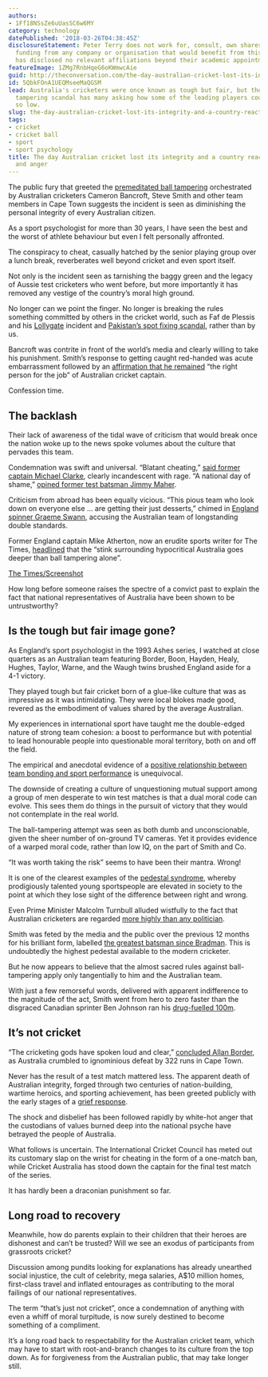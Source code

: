 ```yaml
---
authors:
- 1Ff18NSsZe6uUasSC6w6MY
category: technology
datePublished: '2018-03-26T04:38:45Z'
disclosureStatement: Peter Terry does not work for, consult, own shares in or receive
  funding from any company or organisation that would benefit from this article, and
  has disclosed no relevant affiliations beyond their academic appointment.
featureImage: 1ZMg7RnbHqeG6oKWmwcAie
guid: http://theconversation.com/the-day-australian-cricket-lost-its-integrity-and-a-country-reacted-with-shock-and-anger-93945
id: 5QbkFOnA1UEQMseeMaQGSM
lead: Australia's cricketers were once known as tough but fair, but the latest ball
  tampering scandal has many asking how some of the leading players could have stooped
  so low.
slug: the-day-australian-cricket-lost-its-integrity-and-a-country-reacted-with-shock-and-anger
tags:
- cricket
- cricket ball
- sport
- sport psychology
title: The day Australian cricket lost its integrity and a country reacted with shock
  and anger
---
```

The public fury that greeted the [premeditated ball tampering](http://www.abc.net.au/news/2018-03-25/how-cricket-ball-tampering-incident-unfolded/9584618) orchestrated by Australian cricketers Cameron Bancroft, Steve Smith and other team members in Cape Town suggests the incident is seen as diminishing the personal integrity of every Australian citizen. 

As a sport psychologist for more than 30 years, I have seen the best and the worst of athlete behaviour but even I felt personally affronted.

The conspiracy to cheat, casually hatched by the senior playing group over a lunch break, reverberates well beyond cricket and even sport itself. 

Not only is the incident seen as tarnishing the baggy green and the legacy of Aussie test cricketers who went before, but more importantly it has removed any vestige of the country’s moral high ground.


No longer can we point the finger. No longer is breaking the rules something committed by others in the cricket world, such as Faf de Plessis and his [Lollygate](http://www.heraldsun.com.au/sport/cricket/south-africa-back-their-captain-faf-du-plessis-amid-accusations-of-unusual-balltampering/news-story/066e377efb00e6dd55c4eb2ae29ebd08) incident and [Pakistan’s spot fixing scandal](https://en.wikipedia.org/wiki/Pakistan_cricket_spot-fixing_scandal), rather than by us.

Bancroft was contrite in front of the world’s media and clearly willing to take his punishment. Smith’s response to getting caught red-handed was acute embarrassment followed by an [affirmation that he remained](http://www.abc.net.au/news/2018-03-25/steve-smith-wont-resign-australia-confesses-to-ball-tampering/9584476) “the right person for the job” of Australian cricket captain.

Confession time.

## The backlash

Their lack of awareness of the tidal wave of criticism that would break once the nation woke up to the news spoke volumes about the culture that pervades this team. 

> [](https://twitter.com/MClarke23/status/977609413610545152)

Condemnation was swift and universal. “Blatant cheating,” [said former captain Michael Clarke](http://www.abc.net.au/news/2018-03-25/ball-tampering-controversy-cricket-greats-react/9584496), clearly incandescent with rage. “A national day of shame,” [opined former test batsman Jimmy Maher](https://news.sky.com/story/national-day-of-shame-in-australia-as-cricketers-are-slammed-for-ball-tampering-11303609).

Criticism from abroad has been equally vicious. “This pious team who look down on everyone else … are getting their just desserts,” chimed in [England spinner Graeme Swann](https://www.facebook.com/5liveSport/videos/1682391588520066/), accusing the Australian team of longstanding double standards.

Former England captain Mike Atherton, now an erudite sports writer for The Times, [headlined](https://www.thetimes.co.uk/article/stink-surrounding-hypocritical-australia-goes-deeper-than-ball-tampering-alone-0cgkkld5s) that the “stink surrounding hypocritical Australia goes deeper than ball tampering alone”. 

[](https://images.theconversation.com/files/211915/original/file-20180326-148723-1jfrs78.png?ixlib=rb-1.1.0&q=45&auto=format&w=1000&fit=clip) [The Times/Screenshot](https://www.thetimes.co.uk/article/stink-surrounding-hypocritical-australia-goes-deeper-than-ball-tampering-alone-0cgkkld5s)

How long before someone raises the spectre of a convict past to explain the fact that national representatives of Australia have been shown to be untrustworthy?

## Is the tough but fair image gone?

As England’s sport psychologist in the 1993 Ashes series, I watched at close quarters as an Australian team featuring Border, Boon, Hayden, Healy, Hughes, Taylor, Warne, and the Waugh twins brushed England aside for a 4-1 victory.

They played tough but fair cricket born of a glue-like culture that was as impressive as it was intimidating. They were local blokes made good, revered as the embodiment of values shared by the average Australian. 

My experiences in international sport have taught me the double-edged nature of strong team cohesion: a boost to performance but with potential to lead honourable people into questionable moral territory, both on and off the field. 

The empirical and anecdotal evidence of a [positive relationship between team bonding and sport performance](https://journals.humankinetics.com/doi/abs/10.1123/jsep.24.2.168) is unequivocal.

The downside of creating a culture of unquestioning mutual support among a group of men desperate to win test matches is that a dual moral code can evolve. This sees them do things in the pursuit of victory that they would not contemplate in the real world. 

The ball-tampering attempt was seen as both dumb and unconscionable, given the sheer number of on-ground TV cameras. Yet it provides evidence of a warped moral code, rather than low IQ, on the part of Smith and Co.

“It was worth taking the risk” seems to have been their mantra. Wrong!

It is one of the clearest examples of the [pedestal syndrome](http://groups.psychology.org.au/Assets/Files/the_sporting_mind1_2004.pdf), whereby prodigiously talented young sportspeople are elevated in society to the point at which they lose sight of the difference between right and wrong. 

Even Prime Minister Malcolm Turnbull alluded wistfully to the fact that Australian cricketers are regarded [more highly than any politician](http://www.news.com.au/sport/cricket/legends-want-steve-smith-sacked-after-balltampering-scandal/news-story/766365369ad0b6b19d0895f826957c85). 


Smith was feted by the media and the public over the previous 12 months for his brilliant form, labelled [the greatest batsman since Bradman](https://theconversation.com/what-the-stats-say-is-steve-smith-the-second-best-australian-cricket-batsman-ever-89773). This is undoubtedly the highest pedestal available to the modern cricketer.

But he now appears to believe that the almost sacred rules against ball-tampering apply only tangentially to him and the Australian team. 

With just a few remorseful words, delivered with apparent indifference to the magnitude of the act, Smith went from hero to zero faster than the disgraced Canadian sprinter Ben Johnson ran his [drug-fuelled 100m](https://edition.cnn.com/2012/07/23/sport/olympics-2012-ben-johnson-seoul-1988-dirtiest-race/index.html).

## It’s not cricket

“The cricketing gods have spoken loud and clear,” [concluded Allan Border](https://www.foxsports.com.au/cricket/australia/australia-vs-south-africa-third-test-from-cape-town-allan-border-says-cricket-gods-delivered-swift-karma-after-ball-tampering-scandal/news-story/3de8555ad243b24406af5514431df497), as Australia crumbled to ignominious defeat by 322 runs in Cape Town. 

Never has the result of a test match mattered less. The apparent death of Australian integrity, forged through two centuries of nation-building, wartime heroics, and sporting achievement, has been greeted publicly with the early stages of a [grief response](https://en.wikipedia.org/wiki/K%C3%BCbler-Ross_model).

The shock and disbelief has been followed rapidly by white-hot anger that the custodians of values burned deep into the national psyche have betrayed the people of Australia. 

What follows is uncertain. The International Cricket Council has meted out its customary slap on the wrist for cheating in the form of a one-match ban, while Cricket Australia has stood down the captain for the final test match of the series. 

It has hardly been a draconian punishment so far. 

## Long road to recovery

Meanwhile, how do parents explain to their children that their heroes are dishonest and can’t be trusted? Will we see an exodus of participants from grassroots cricket? 


Discussion among pundits looking for explanations has already unearthed social injustice, the cult of celebrity, mega salaries, A$10 million homes, first-class travel and inflated entourages as contributing to the moral failings of our national representatives.

The term “that’s just not cricket”, once a condemnation of anything with even a whiff of moral turpitude, is now surely destined to become something of a compliment. 

It’s a long road back to respectability for the Australian cricket team, which may have to start with root-and-branch changes to its culture from the top down. As for forgiveness from the Australian public, that may take longer still.